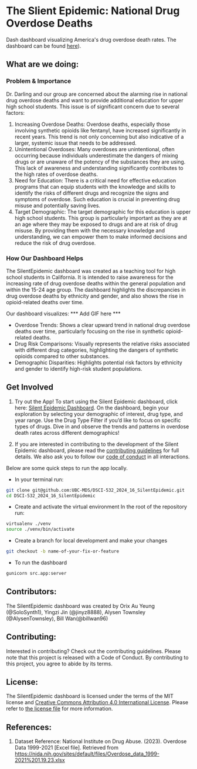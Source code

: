 # The Slient Epidemic: National Drug Overdose Deaths
Dash dashboard visualizing America's drug overdose death rates. The dashboard can be found [here](https://dsci-532-2024-16-silentepidemic.onrender.com/)).

## What are we doing:

### Problem & Importance
Dr. Darling and our group are concerned about the alarming rise in national drug overdose deaths and want to provide additional education for upper high school students. This issue is of significant concern due to several factors:
1. Increasing Overdose Deaths: Overdose deaths, especially those involving synthetic opioids like fentanyl, have increased significantly in recent years. This trend is not only concerning but also indicative of a larger, systemic issue that needs to be addressed.
2. Unintentional Overdoses: Many overdoses are unintentional, often occurring because individuals underestimate the dangers of mixing drugs or are unaware of the potency of the substances they are using. This lack of awareness and understanding significantly contributes to the high rates of overdose deaths.
3. Need for Education: There is a critical need for effective education programs that can equip students with the knowledge and skills to identify the risks of different drugs and recognize the signs and symptoms of overdose. Such education is crucial in preventing drug misuse and potentially saving lives.
4. Target Demographic: The target demographic for this education is upper high school students. This group is particularly important as they are at an age where they may be exposed to drugs and are at risk of drug misuse. By providing them with the necessary knowledge and understanding, we can empower them to make informed decisions and reduce the risk of drug overdose.

### How Our Dashboard Helps
The SilentEpidemic dashboard was created as a teaching tool for high school students in California. It is intended to raise awareness for the increasing rate of drug overdose deaths within the general population and within the 15-24 age group. The dashboard highlights the discrepancies in drug overdose deaths by ethnicity and gender, and also shows the rise in opioid-related deaths over time. 

Our dashboard visualizes:
*** Add GIF here ***
- Overdose Trends: Shows a clear upward trend in national drug overdose deaths over time, particularly focusing on the rise in synthetic opioid-related deaths.
- Drug Risk Comparisons: Visually represents the relative risks associated with different drug categories, highlighting the dangers of synthetic opioids compared to other substances.
- Demographic Disparities: Highlights potential risk factors by ethnicity and gender to identify high-risk student populations.

## Get Involved

1. Try out the App! To start using the Silent Epidemic dashboard, click here: [Silent Epidemic Dashboard](https://dsci-532-2024-16-silentepidemic.onrender.com/).
On the dashboard, begin your exploration by selecting your demographic of interest, drug type, and year range. Use the Drug Type Filter if you’d like to focus on specific types of drugs. Dive in and observe the trends and patterns in overdose death rates across different demographics!

2. If you are interested in contributing to the development of the Silent Epidemic dashboard, please read the [contributing guidelines](https://github.com/UBC-MDS/DSCI-532_2024_16_SilentEpidemic/blob/main/CONTRIBUTING.md) for full details. We also ask you to follow our [code of conduct](https://github.com/UBC-MDS/DSCI-532_2024_16_SilentEpidemic/blob/main/CODE_OF_CONDUCT.md) in all interactions.

Below are some quick steps to run the app locally.
- In your terminal run:
```bash
git clone git@github.com:UBC-MDS/DSCI-532_2024_16_SilentEpidemic.git
cd DSCI-532_2024_16_SilentEpidemic
```
- Create and activate the virtual environment
In the root of the repository run:
```bash 
virtualenv ./venv
source ./venv/bin/activate
```
- Create a branch for local development and make your changes
```bash 
git checkout -b name-of-your-fix-or-feature
```
- To run the dashboard
```bash 
gunicorn src.app:server
```

## Contributors: 
The SilentEpidemic dashboard was created by Orix Au Yeung (@SoloSynth1), Yingzi Jin (@jinyz8888), Alysen Townsley (@AlysenTownsley), Bill Wan(@billwan96)

## Contributing:
Interested in contributing? Check out the contributing guidelines. Please note that this project is released with a Code of Conduct. By contributing to this project, you agree to abide by its terms.

## License: 
The SilentEpidemic dashboard is licensed under the terms of the MIT license and [Creative Commons Attribution 4.0 International License](https://creativecommons.org/licenses/by/4.0/). Please refer to [the license file](LICENSE) for more information.

## References:
1. Dataset Reference: National Institute on Drug Abuse. (2023). Overdose Data 1999-2021 [Excel file]. Retrieved from https://nida.nih.gov/sites/default/files/Overdose_data_1999-2021%201.19.23.xlsx
